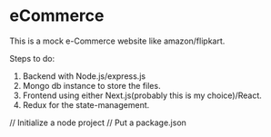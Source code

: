 # eCommerce
This is a mock e-Commerce website like amazon/flipkart. 

Steps to do: 
1. Backend with Node.js/express.js
2. Mongo db instance to store the files. 
3. Frontend using either Next.js(probably this is my choice)/React. 
4. Redux for the state-management. 

// Initialize a node project
// Put a package.json